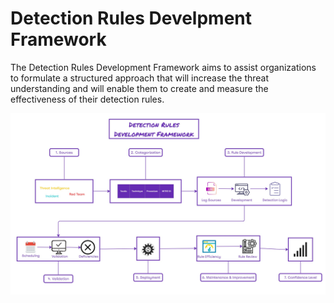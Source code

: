 # Detection Rules Develpment Framework
The Detection Rules Development Framework aims to assist organizations to formulate a structured approach that will increase the threat understanding and will enable them to create and measure the effectiveness of their detection rules.

![Detection Rules Development Framework](https://github.com/netbiosX/iPurpleTeam/blob/main/Detection-Engineering/Images/Detection%20Rules%20Development%20Framework.jpg)
